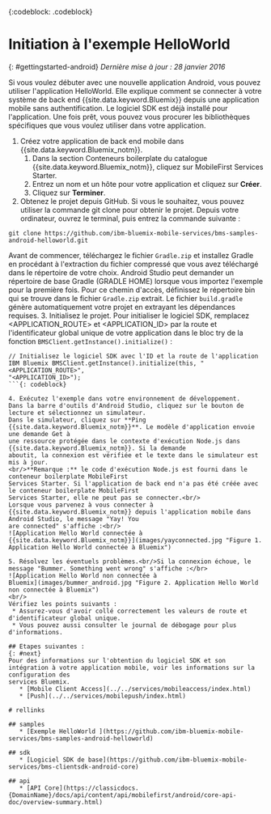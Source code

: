 <!-- Attribute definitions -->
{:codeblock: .codeblock}

# Initiation à l'exemple HelloWorld
{: #gettingstarted-android}
*Dernière mise à jour : 28 janvier 2016*  

Si vous voulez débuter avec une nouvelle application Android, vous pouvez utiliser l'application HelloWorld. Elle explique comment se connecter à votre système de back end {{site.data.keyword.Bluemix}} depuis une application
mobile sans authentification. Le logiciel SDK est déjà installé pour l'application. Une fois prêt, vous pouvez vous procurer les bibliothèques spécifiques que vous voulez utiliser dans
votre application.

1. Créez votre application de back end mobile dans {{site.data.keyword.Bluemix_notm}}.
    1. Dans la section Conteneurs boilerplate du catalogue {{site.data.keyword.Bluemix_notm}}, cliquez sur MobileFirst
Services
Starter.
    2. Entrez un nom et un hôte pour votre application et cliquez sur **Créer**.
    3. Cliquez sur **Terminer**.
2. Obtenez le projet depuis GitHub. Si vous le souhaitez, vous pouvez utiliser la commande git clone pour obtenir le projet. Depuis votre ordinateur, ouvrez le
terminal, puis entrez la commande suivante :
```
git clone https://github.com/ibm-bluemix-mobile-services/bms-samples-android-helloworld.git
```
Avant de commencer, téléchargez le fichier `Gradle.zip` et installez Gradle en procédant à l'extraction du fichier compressé que vous avez téléchargé dans le
répertoire de votre choix. Android Studio peut demander un répertoire de base Gradle (GRADLE HOME) lorsque vous importez l'exemple pour la première fois. Pour ce chemin d'accès, définissez le répertoire bin qui se trouve dans le fichier `Gradle.zip` extrait. Le fichier
`build.gradle` génère automatiquement votre projet en extrayant les dépendances requises.
3. Initialisez le projet.
Pour initialiser le logiciel SDK, remplacez &lt;APPLICATION_ROUTE&gt; et &lt;APPLICATION_ID&gt; par la route et l'identificateur global unique de votre
application dans le bloc try de la fonction `BMSClient.getInstance().initialize()` :
```
// Initialisez le logiciel SDK avec l'ID et la route de l'application IBM Bluemix BMSClient.getInstance().initialize(this, "<APPLICATION_ROUTE>",
"<APPLICATION_ID>");
```{: codeblock}

4. Exécutez l'exemple dans votre environnement de développement.
Dans la barre d'outils d'Android Studio, cliquez sur le bouton de lecture et sélectionnez un simulateur.
Dans le simulateur, cliquez sur **Ping {{site.data.keyword.Bluemix_notm}}**. Le modèle d'application envoie une demande Get à
une ressource protégée dans le contexte d'exécution Node.js dans {{site.data.keyword.Bluemix_notm}}. Si la demande
aboutit, la connexion est vérifiée et le texte dans le simulateur est mis à jour.
<br/>**Remarque :** le code d'exécution Node.js est fourni dans le conteneur boilerplate MobileFirst
Services Starter. Si l'application de back end n'a pas été créée avec le conteneur boilerplate MobileFirst
Services Starter, elle ne peut pas se connecter.<br/>
Lorsque vous parvenez à vous connecter à {{site.data.keyword.Bluemix_notm}} depuis l'application mobile dans Android Studio, le message "Yay! You
are connected" s'affiche :<br/>
![Application Hello World connectée à {{site.data.keyword.Bluemix_notm}}](images/yayconnected.jpg "Figure 1. Application Hello World connectée à Bluemix")

5. Résolvez les éventuels problèmes.<br/>Si la connexion échoue, le message "Bummer. Something went wrong" s'affiche :</br>
![Application Hello World non connectée à
Bluemix](images/bummer_android.jpg "Figure 2. Application Hello World non connectée à Bluemix")
<br/>
Vérifiez les points suivants :
 * Assurez-vous d'avoir collé correctement les valeurs de route et d'identificateur global unique.
 * Vous pouvez aussi consulter le journal de débogage pour plus d'informations.

## Etapes suivantes :
{: #next}
Pour des informations sur l'obtention du logiciel SDK et son intégration à votre application mobile, voir les informations sur la configuration des
services Bluemix.
   * [Mobile Client Access](../../services/mobileaccess/index.html)
   * [Push](../../services/mobilepush/index.html)

# rellinks

## samples
   * [Exemple HelloWorld ](https://github.com/ibm-bluemix-mobile-services/bms-samples-android-helloworld)

## sdk
   * [Logiciel SDK de base](https://github.com/ibm-bluemix-mobile-services/bms-clientsdk-android-core)

## api
   * [API Core](https://classicdocs.{DomainName}/docs/api/content/api/mobilefirst/android/core-api-doc/overview-summary.html)
